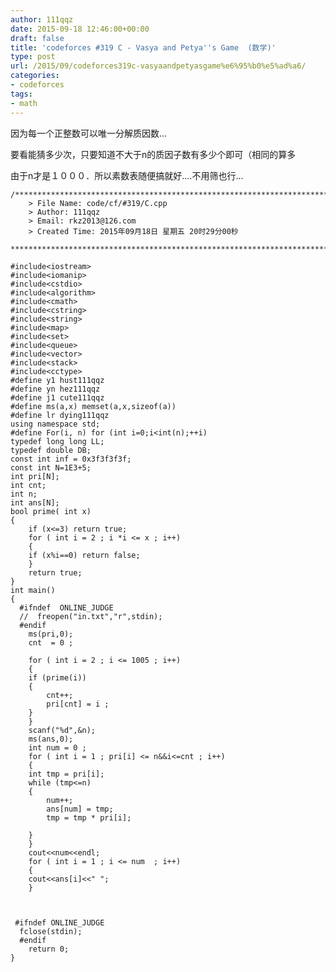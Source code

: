 ```yaml
---
author: 111qqz
date: 2015-09-18 12:46:00+00:00
draft: false
title: 'codeforces #319 C - Vasya and Petya''s Game  (数学)'
type: post
url: /2015/09/codeforces319c-vasyaandpetyasgame%e6%95%b0%e5%ad%a6/
categories:
- codeforces
tags:
- math
---
```





因为每一个正整数可以唯一分解质因数...




要看能猜多少次，只要知道不大于n的质因子数有多少个即可（相同的算多




由于n才是１０００．所以素数表随便搞就好....不用筛也行...


 

    
    /*************************************************************************
    	> File Name: code/cf/#319/C.cpp
    	> Author: 111qqz
    	> Email: rkz2013@126.com 
    	> Created Time: 2015年09月18日 星期五 20时29分00秒
     ************************************************************************/
    
    #include<iostream>
    #include<iomanip>
    #include<cstdio>
    #include<algorithm>
    #include<cmath>
    #include<cstring>
    #include<string>
    #include<map>
    #include<set>
    #include<queue>
    #include<vector>
    #include<stack>
    #include<cctype>
    #define y1 hust111qqz
    #define yn hez111qqz
    #define j1 cute111qqz
    #define ms(a,x) memset(a,x,sizeof(a))
    #define lr dying111qqz
    using namespace std;
    #define For(i, n) for (int i=0;i<int(n);++i)  
    typedef long long LL;
    typedef double DB;
    const int inf = 0x3f3f3f3f;
    const int N=1E3+5;
    int pri[N];
    int cnt;
    int n;
    int ans[N];
    bool prime( int x)
    {
        if (x<=3) return true;
        for ( int i = 2 ; i *i <= x ; i++)
        {
    	if (x%i==0) return false;
        }
        return true;
    }
    int main()
    {
      #ifndef  ONLINE_JUDGE 
      //  freopen("in.txt","r",stdin); 
      #endif
        ms(pri,0);
        cnt  = 0 ;
    
        for ( int i = 2 ; i <= 1005 ; i++)
        {
    	if (prime(i))
    	{
    	    cnt++;
    	    pri[cnt] = i ;
    	}
        }
        scanf("%d",&n);
        ms(ans,0);
        int num = 0 ;
        for ( int i = 1 ; pri[i] <= n&&i<=cnt ; i++)
        {
    	int tmp = pri[i];
    	while (tmp<=n)
    	{
    	    num++;
    	    ans[num] = tmp;
    	    tmp = tmp * pri[i];
    	    
    	}
        }
        cout<<num<<endl;
        for ( int i = 1 ; i <= num  ; i++)
        {
    	cout<<ans[i]<<" ";
        }
    
      
      
     #ifndef ONLINE_JUDGE  
      fclose(stdin);
      #endif
    	return 0;
    }
    



